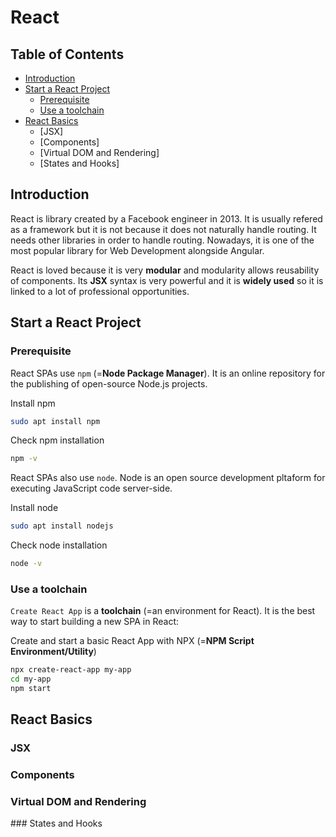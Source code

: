 # React

## Table of Contents

- [Introduction](#introduction)
- [Start a React Project](#start-a-react-project)
    - [Prerequisite](#prerequisite)
    - [Use a toolchain](#use-a-toolchain)
- [React Basics](#react-basics)
    - [JSX]
    - [Components]
    - [Virtual DOM and Rendering]
    - [States and Hooks]

## Introduction

React is library created by a Facebook engineer in 2013. It is usually refered as a framework but it is not because it does not naturally handle routing. It needs other libraries in order to handle routing. Nowadays, it is one of the most popular library for Web Development alongside Angular.

React is loved because it is very **modular** and modularity allows reusability of components. Its **JSX** syntax is very powerful and it is **widely used** so it is linked to a lot of professional opportunities.

## Start a React Project

### Prerequisite

React SPAs use `npm` (=**Node Package Manager**). It is an online repository for the publishing of open-source Node.js projects.

Install npm
```bash
sudo apt install npm
```

Check npm installation
```bash
npm -v
```

React SPAs also use `node`. Node is an open source development pltaform for executing JavaScript code server-side.

Install node
```bash
sudo apt install nodejs
```

Check node installation
```bash
node -v
```

### Use a toolchain

`Create React App` is a **toolchain** (=an environment for React). It is the best way to start building a new SPA in React:

Create and start a basic React App with NPX (=**NPM Script Environment/Utility**)
```bash
npx create-react-app my-app
cd my-app
npm start
```

## React Basics

### JSX

### Components

### Virtual DOM and Rendering

### States and Hooks